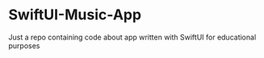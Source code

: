 # SwiftUI-Music-App
Just a repo containing code about app written with SwiftUI for educational purposes
